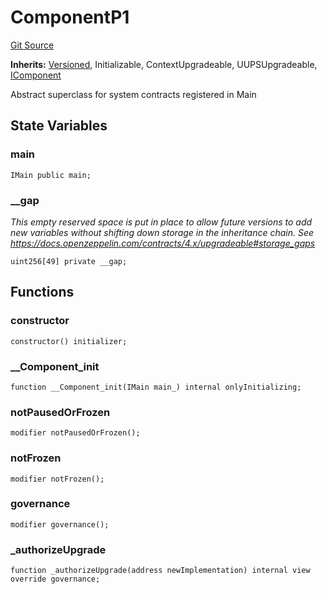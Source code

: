 # ComponentP1
[Git Source](https://github.com/larrythecucumber321/protocol/blob/77d337b8595ba96d069ded321419b36a61984170/contracts/p1/mixins/Component.sol)

**Inherits:**
[Versioned](/contracts/mixins/Versioned.sol/abstract.Versioned.md), Initializable, ContextUpgradeable, UUPSUpgradeable, [IComponent](/contracts/interfaces/IComponent.sol/interface.IComponent.md)

Abstract superclass for system contracts registered in Main


## State Variables
### main

```solidity
IMain public main;
```


### __gap
*This empty reserved space is put in place to allow future versions to add new
variables without shifting down storage in the inheritance chain.
See https://docs.openzeppelin.com/contracts/4.x/upgradeable#storage_gaps*


```solidity
uint256[49] private __gap;
```


## Functions
### constructor


```solidity
constructor() initializer;
```

### __Component_init


```solidity
function __Component_init(IMain main_) internal onlyInitializing;
```

### notPausedOrFrozen


```solidity
modifier notPausedOrFrozen();
```

### notFrozen


```solidity
modifier notFrozen();
```

### governance


```solidity
modifier governance();
```

### _authorizeUpgrade


```solidity
function _authorizeUpgrade(address newImplementation) internal view override governance;
```

